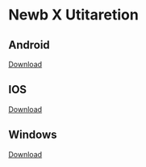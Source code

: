 # Newb X Utitaretion
## Android
[Download](https://github.com/MKGamer345/newb-x-utitaretion/actions/runs/7356508661/artifacts/1139223662)
## IOS
[Download](https://github.com/MKGamer345/newb-x-utitaretion/actions/runs/7356508661/artifacts/1139223663)
## Windows
[Download](https://github.com/MKGamer345/newb-x-utitaretion/actions/runs/7356508661/artifacts/1139223664)
